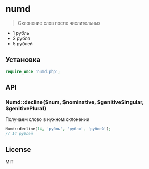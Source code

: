 # numd

  > Склонение слов после числительных

  * 1 рубль
  * 2 рубля
  * 5 рублей

## Установка

```php
require_once 'numd.php';
```

## API

### Numd::decline($num, $nominative, $genitiveSingular, $genitivePlural)

  Получаем слово в нужном склонении

```php
Numd::decline(14, 'рубль', 'рубля', 'рублей');
// 14 рублей
```

## License

  MIT
